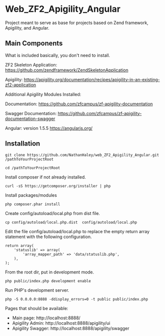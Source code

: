 Web_ZF2_Apigility_Angular
==============================

Project meant to serve as base for projects based on Zend framework, Apigility, and Angular.

Main Components
------------
What is included basically, you don't need to install.

ZF2 Skeleton Application:
https://github.com/zendframework/ZendSkeletonApplication

Apigility:
https://apigility.org/documentation/recipes/apigility-in-an-existing-zf2-application

Additional Apigility Modules Installed:

Documentation:
https://github.com/zfcampus/zf-apigility-documentation

Swagger Documentation:
https://github.com/zfcampus/zf-apigility-documentation-swagger

Angular: version 1.5.5
https://angularjs.org/

Installation
------------

```
git clone https://github.com/NathanHaley/web_ZF2_Apigility_Angular.git /pathToYourProjectRoot

cd /pathToYourProjectRoot
```

Install composer if not already installed.
```
curl -sS https://getcomposer.org/installer | php
```

Install packages/modules
```
php composer.phar install
```

Create config/autoload/local.php from dist file.
```
cp config/autoload/local.php.dist  config/autoload/local.php
```

Edit the file config/autoload/local.php to replace the empty return array statement with the following configuration.
```
return array(
    'statuslib' => array(
        'array_mapper_path' => 'data/statuslib.php',
    ),
);
```

From the root dir, put in development mode.
```
php public/index.php development enable
```

Run PHP's development server.
```
php -S 0.0.0.0:8888 -ddisplay_errors=0 -t public public/index.php
```

Pages that should be available:
- Main page: http://localhost:8888/
- Apigility Admin: http://localhost:8888/apigility/ui
- Apigility Swagger: http://localhost:8888/apigility/swagger



